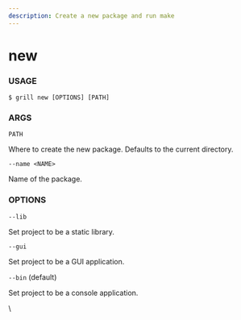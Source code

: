```yaml
---
description: Create a new package and run make
---
```


# new

### USAGE

```
$ grill new [OPTIONS] [PATH]
```

### ARGS

`PATH`

Where to create the new package. Defaults to the current directory.

`--name <NAME>`

Name of the package.

### OPTIONS

`--lib`

Set project to be a static library.

`--gui`

Set project to be a GUI application.

`--bin` (default)

Set project to be a console application.

\
